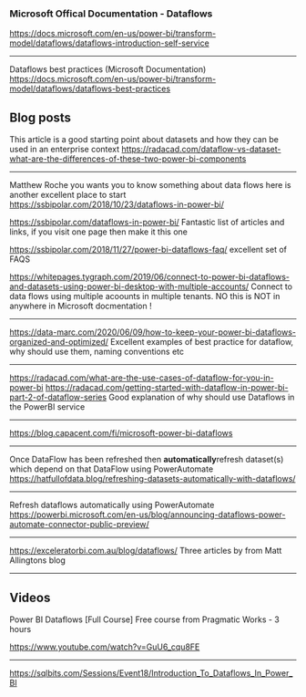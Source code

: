 ### Microsoft Offical Documentation - Dataflows

https://docs.microsoft.com/en-us/power-bi/transform-model/dataflows/dataflows-introduction-self-service

---
Dataflows best practices (Microsoft Documentation)<br/>
https://docs.microsoft.com/en-us/power-bi/transform-model/dataflows/dataflows-best-practices

## Blog posts

This article is a good starting point about datasets and how they can be used in an enterprise context
https://radacad.com/dataflow-vs-dataset-what-are-the-differences-of-these-two-power-bi-components

---
Matthew Roche you wants you to know something about data flows here is another excellent place to start</br>
https://ssbipolar.com/2018/10/23/dataflows-in-power-bi/

https://ssbipolar.com/dataflows-in-power-bi/
Fantastic list of articles and links, if you visit one page then make it this one

https://ssbipolar.com/2018/11/27/power-bi-dataflows-faq/
excellent set of FAQS

https://whitepages.tygraph.com/2019/06/connect-to-power-bi-dataflows-and-datasets-using-power-bi-desktop-with-multiple-accounts/
Connect to data flows using multiple acoounts in multiple tenants. NO this is NOT in anywhere in Microsoft docmentation !

---
https://data-marc.com/2020/06/09/how-to-keep-your-power-bi-dataflows-organized-and-optimized/
Excellent examples of best practice for dataflow, why should use them, naming conventions etc

---
https://radacad.com/what-are-the-use-cases-of-dataflow-for-you-in-power-bi
https://radacad.com/getting-started-with-dataflow-in-power-bi-part-2-of-dataflow-series
Good explanation of why should use Dataflows in the PowerBI service

---
https://blog.capacent.com/fi/microsoft-power-bi-dataflows

---
Once DataFlow has been refreshed then **automatically**refresh dataset(s) which depend on that DataFlow using PowerAutomate
https://hatfullofdata.blog/refreshing-datasets-automatically-with-dataflows/

---

Refresh dataflows automatically using PowerAutomate</br>
https://powerbi.microsoft.com/en-us/blog/announcing-dataflows-power-automate-connector-public-preview/

---
https://exceleratorbi.com.au/blog/dataflows/
Three articles by from Matt Allingtons blog

---

Videos
---
Power BI Dataflows [Full Course]
Free course from Pragmatic Works - 3 hours 

https://www.youtube.com/watch?v=GuU6_cqu8FE

---
https://sqlbits.com/Sessions/Event18/Introduction_To_Dataflows_In_Power_BI
